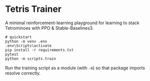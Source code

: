 
# Tetris Trainer

A minimal reinforcement-learning playground for learning to stack Tetrominoes
with PPO & Stable-Baselines3.

```
# quickstart
python -m venv .env
.env\Scripts\activate
pip install -r requirements.txt
pytest
python -m scripts.train
```

Run the training script as a module (with `-m`) so that package imports
resolve correctly.
